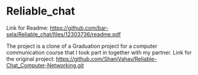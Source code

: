 # Reliable_chat

Link for Readme: 
https://github.com/bar-sela/Reliable_chat/files/12303736/readme.pdf

The project is a clone of a Graduation project for a computer communication course that I took part in together with my partner.
Link for the original project:  https://github.com/ShaniVahav/Reliable-Chat_Computer-Networking.git
